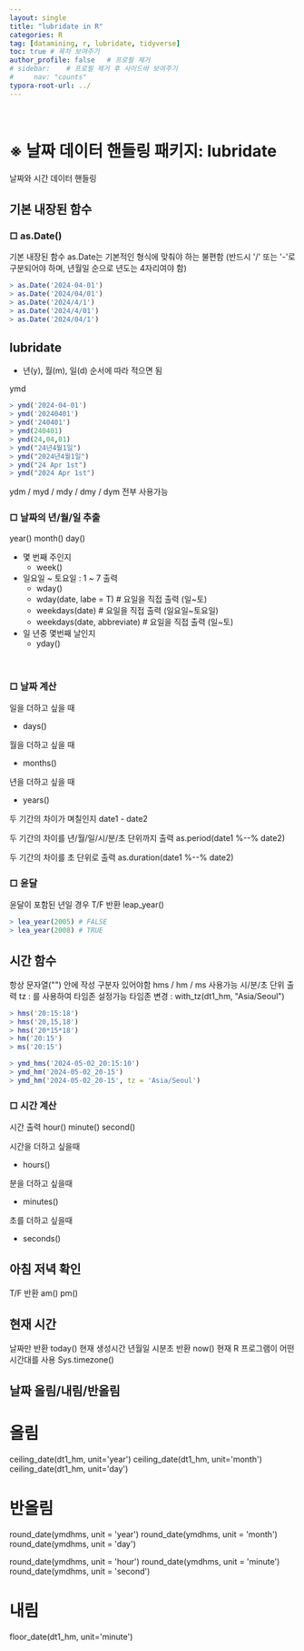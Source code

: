 ```yaml
---
layout: single
title: "lubridate in R"
categories: R
tag: [datamining, r, lubridate, tidyverse]
toc: true # 목차 보여주기
author_profile: false   # 프로필 제거
# sidebar:    # 프로필 제거 후 사이드바 보여주기
#     nav: "counts"
typora-root-url: ../
---
```

<br>

# ※ **날짜 데이터 핸들링 패키지: lubridate**				
날짜와 시간 데이터 핸들링

## 기본 내장된 함수
### □ as.Date()
기본 내장된 함수 as.Date는 기본적인 형식에 맞춰야 하는 불편함
(반드시 '/' 또는 '-'로 구분되어야 하며, 년월일 순으로 년도는 4자리여야 함)

```r
> as.Date('2024-04-01')
> as.Date('2024/04/01')
> as.Date('2024/4/1')
> as.Date('2024/4/01')
> as.Date('2024/04/1')
```

## lubridate
- 년(y), 월(m), 일(d) 순서에 따라 적으면 됨

ymd

```r
> ymd('2024-04-01')
> ymd('20240401')
> ymd('240401')
> ymd(240401)
> ymd(24,04,01)
> ymd("24년4월1일")
> ymd("2024년4월1일")
> ymd("24 Apr 1st")
> ymd("2024 Apr 1st")
```

ydm / myd / mdy / dmy / dym 전부 사용가능

### □ 날짜의 년/월/일 추출
year()
month()
day()

- 몇 번째 주인지
  - week()
- 일요일 ~ 토요일 : 1 ~ 7 출력
  - wday()
  - wday(date, labe = T) # 요일을 직접 출력 (일~토)
  - weekdays(date) # 요일을 직접 출력 (일요일~토요일)
  - weekdays(date, abbreviate) # 요일을 직접 출력 (일~토)
- 일 년중 몇번째 날인지
  - yday()

<br>

### □ 날짜 계산
일을 더하고 싶을 때
+ days()

월을 더하고 싶을 때
+ months()

년을 더하고 싶을 때
+ years()

두 기간의 차이가 며칠인지
date1 - date2

두 기간의 차이를 년/월/일/시/분/초 단위까지 출력
as.period(date1 %--% date2)

두 기간의 차이를 초 단위로 출력
as.duration(date1 %--% date2)

### □ 윤달
윤달이 포함된 년일 경우 T/F 반환
leap_year()
```r
> lea_year(2005) # FALSE
> lea_year(2008) # TRUE
```

## 시간 함수
항상 문자열("") 안에 작성
구분자 있어야함
hms / hm / ms 사용가능
시/분/초 단위 출력
tz : 를 사용하여 타임존 설정가능
타임존 변경 : with_tz(dt1_hm, "Asia/Seoul")
```r
> hms('20:15:18')
> hms('20,15,18')
> hms('20*15*18')
> hm('20:15')
> ms('20:15')

> ymd_hms('2024-05-02_20:15:10')
> ymd_hm('2024-05-02_20-15')
> ymd_hm('2024-05-02_20-15', tz = 'Asia/Seoul')

```

### □ 시간 계산
시간 출력
hour()
minute()
second()

시간을 더하고 싶을때
+ hours()

분을 더하고 싶을때
+ minutes()

초를 더하고 싶을때
+ seconds()

## 아침 저녁 확인
T/F 반환
am()
pm()

## 현재 시간
날짜만 반환
today()
현재 생성시간 년월일 시분초 반환
now()
현재 R 프로그램이 어떤 시간대를 사용
Sys.timezone()


## 날짜 올림/내림/반올림
# 올림
ceiling_date(dt1_hm, unit='year')
ceiling_date(dt1_hm, unit='month')
ceiling_date(dt1_hm, unit='day')

# 반올림
round_date(ymdhms, unit = 'year')
round_date(ymdhms, unit = 'month')
round_date(ymdhms, unit = 'day')

round_date(ymdhms, unit = 'hour')
round_date(ymdhms, unit = 'minute')
round_date(ymdhms, unit = 'second')

# 내림
floor_date(dt1_hm, unit='minute')


